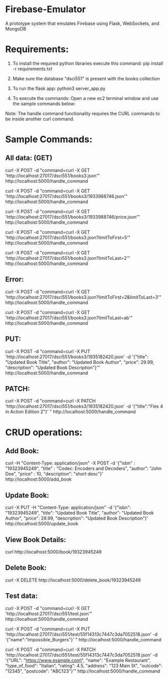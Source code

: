 # Firebase-Emulator
A prototype system that emulates Firebase using Flask, WebSockets, and MongoDB


# Requirements:

1. To install the required python libraries execute this command:
pip install -r requirements.txt

2. Make sure the database "dsci551" is present with the books collection

3. To run the flask app:
python3 server_app.py

4. To execute the commands:
Open a new ec2 terminal window and use the sample commands below:

Note: The handle command functionality requires the CURL commands to be inside another curl command.



# Sample Commands:

## All data: (GET)

curl -X POST -d "command=curl -X GET 'http://localhost:27017/dsci551/books3.json'" http://localhost:5000/handle_command

curl -X POST -d "command=curl -X GET 'http://localhost:27017/dsci551/books3/1933988746.json'" http://localhost:5000/handle_command

curl -X POST -d "command=curl -X GET 'http://localhost:27017/dsci551/books3/1933988746/price.json'" http://localhost:5000/handle_command

curl -X POST -d "command=curl -X GET 'http://localhost:27017/dsci551/books3.json?limitToFirst=5'" http://localhost:5000/handle_command

curl -X POST -d "command=curl -X GET 'http://localhost:27017/dsci551/books3.json?limitToLast=2'" http://localhost:5000/handle_command


## Error:
curl -X POST -d "command=curl -X GET 'http://localhost:27017/dsci551/books3.json?limitToFirst=2&limitToLast=3'" http://localhost:5000/handle_command

curl -X POST -d "command=curl -X GET 'http://localhost:27017/dsci551/books3.json?limitToLast=ab'" http://localhost:5000/handle_command


## PUT:
curl -X POST -d "command=curl -X PUT 'http://localhost:27017/dsci551/books3/1935182420.json' -d '{\"title\": \"Updated Book Title\", \"author\": \"Updated Book Author\", \"price\": 29.99, \"description\": \"Updated Book Description\"}'" http://localhost:5000/handle_command

## PATCH:
curl -X POST -d "command=curl -X PATCH 'http://localhost:27017/dsci551/books3/1935182420.json' -d '{\"title\":\"Flex 4 in Action Edition 2\"}' " http://localhost:5000/handle_command


# CRUD operations:

## Add Book:   
curl -H "Content-Type: application/json" -X POST -d '{"isbn" : "19323945249", "title" : "Codec: Encoders and Decoders", "author": "John Doe", "price" : 10, "description": "short desc"}' http://localhost:5000/add_book

## Update Book:
curl -X PUT -H "Content-Type: application/json" -d '{"isbn": "19323945249", "title": "Updated Book Title", "author": "Updated Book Author", "price": 29.99, "description": "Updated Book Description"}' http://localhost:5000/update_book


## View Book Details:  
curl http://localhost:5000/book/19323945249

## Delete Book:    
curl -X DELETE http://localhost:5000/delete_book/19323945249


## Test data:
curl -X POST -d "command=curl -X GET 'http://localhost:27017/dsci551/test.json'" http://localhost:5000/handle_command

curl -X POST -d "command=curl -X PUT 'http://localhost:27017/dsci551/test/55f14313c7447c3da7052518.json' -d '{\"name\":\"Impossible_Burgers\"}' " http://localhost:5000/handle_command

curl -X POST -d "command=curl -X PATCH 'http://localhost:27017/dsci551/test/55f14313c7447c3da7052518.json' -d '{\"URL\": \"https://www.example.com\", \"name\": \"Example Restaurant\", \"type_of_food\": \"Italian\", \"rating\": 4.5, \"address\": \"123 Main St\", \"outcode\": \"12345\", \"postcode\": \"ABC123\"}'" http://localhost:5000/handle_command

